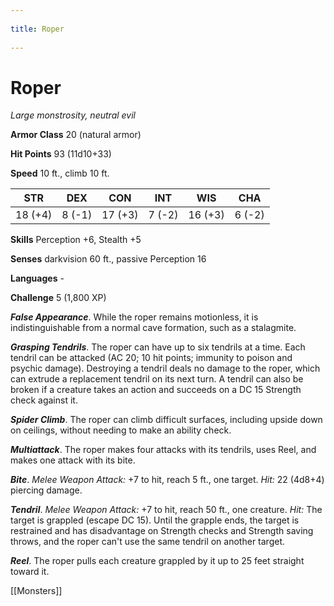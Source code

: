 --- 
title: Roper 
---
# Roper

*Large monstrosity, neutral evil*

**Armor Class** 20 (natural armor)

**Hit Points** 93 (11d10+33)

**Speed** 10 ft., climb 10 ft.

| STR     | DEX    | CON     | INT    | WIS     | CHA    |
|---------|--------|---------|--------|---------|--------|
| 18 (+4) | 8 (-1) | 17 (+3) | 7 (-2) | 16 (+3) | 6 (-2) |

**Skills** Perception +6, Stealth +5

**Senses** darkvision 60 ft., passive Perception 16

**Languages** -

**Challenge** 5 (1,800 XP)

***False Appearance***. While the roper remains motionless, it is indistinguishable from a normal cave formation, such as a stalagmite.

***Grasping Tendrils***. The roper can have up to six tendrils at a time. Each tendril can be attacked (AC 20; 10 hit points; immunity to poison and psychic damage). Destroying a tendril deals no damage to the roper, which can extrude a replacement tendril on its next turn. A tendril can also be broken if a creature takes an action and succeeds on a DC 15 Strength check against it.

***Spider Climb***. The roper can climb difficult surfaces, including upside down on ceilings, without needing to make an ability check.


***Multiattack***. The roper makes four attacks with its tendrils, uses Reel, and makes one attack with its bite.

***Bite***. *Melee Weapon Attack:* +7 to hit, reach 5 ft., one target. *Hit:* 22 (4d8+4) piercing damage.

***Tendril***. *Melee Weapon Attack:* +7 to hit, reach 50 ft., one creature. *Hit:* The target is grappled (escape DC 15). Until the grapple ends, the target is restrained and has disadvantage on Strength checks and Strength saving throws, and the roper can't use the same tendril on another target.

***Reel***. The roper pulls each creature grappled by it up to 25 feet straight toward it.


[[Monsters]]
